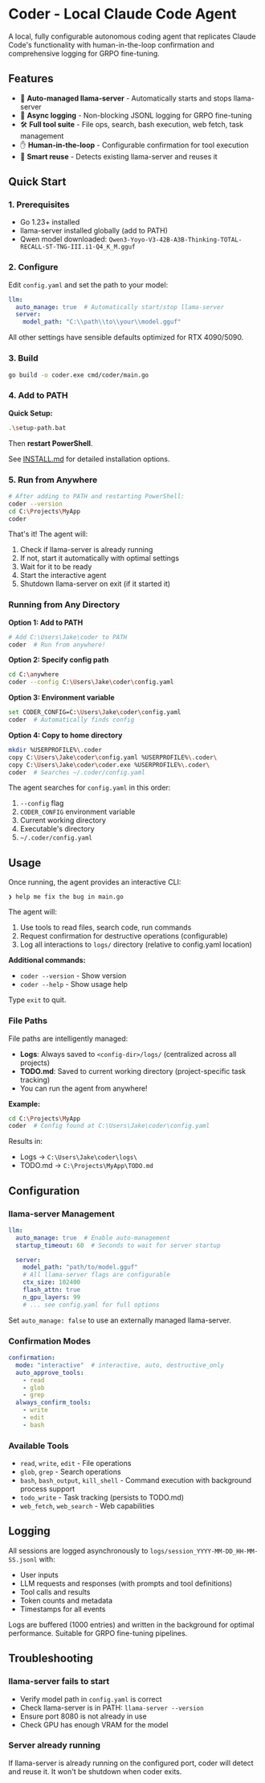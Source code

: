 # Coder - Local Claude Code Agent

A local, fully configurable autonomous coding agent that replicates Claude Code's functionality with human-in-the-loop confirmation and comprehensive logging for GRPO fine-tuning.

## Features

- 🤖 **Auto-managed llama-server** - Automatically starts and stops llama-server
- 📝 **Async logging** - Non-blocking JSONL logging for GRPO fine-tuning
- 🛠️ **Full tool suite** - File ops, search, bash execution, web fetch, task management
- ✋ **Human-in-the-loop** - Configurable confirmation for tool execution
- 🔄 **Smart reuse** - Detects existing llama-server and reuses it

## Quick Start

### 1. Prerequisites

- Go 1.23+ installed
- llama-server installed globally (add to PATH)
- Qwen model downloaded: `Qwen3-Yoyo-V3-42B-A3B-Thinking-TOTAL-RECALL-ST-TNG-III.i1-Q4_K_M.gguf`

### 2. Configure

Edit `config.yaml` and set the path to your model:

```yaml
llm:
  auto_manage: true  # Automatically start/stop llama-server
  server:
    model_path: "C:\\path\\to\\your\\model.gguf"
```

All other settings have sensible defaults optimized for RTX 4090/5090.

### 3. Build

```bash
go build -o coder.exe cmd/coder/main.go
```

### 4. Add to PATH

**Quick Setup:**
```bash
.\setup-path.bat
```
Then **restart PowerShell**.

See [INSTALL.md](INSTALL.md) for detailed installation options.

### 5. Run from Anywhere

```bash
# After adding to PATH and restarting PowerShell:
coder --version
cd C:\Projects\MyApp
coder
```

That's it! The agent will:
1. Check if llama-server is already running
2. If not, start it automatically with optimal settings
3. Wait for it to be ready
4. Start the interactive agent
5. Shutdown llama-server on exit (if it started it)

### Running from Any Directory

**Option 1: Add to PATH**
```bash
# Add C:\Users\Jake\coder to PATH
coder  # Run from anywhere!
```

**Option 2: Specify config path**
```bash
cd C:\anywhere
coder --config C:\Users\Jake\coder\config.yaml
```

**Option 3: Environment variable**
```bash
set CODER_CONFIG=C:\Users\Jake\coder\config.yaml
coder  # Automatically finds config
```

**Option 4: Copy to home directory**
```bash
mkdir %USERPROFILE%\.coder
copy C:\Users\Jake\coder\config.yaml %USERPROFILE%\.coder\
copy C:\Users\Jake\coder\coder.exe %USERPROFILE%\.coder\
coder  # Searches ~/.coder/config.yaml
```

The agent searches for `config.yaml` in this order:
1. `--config` flag
2. `CODER_CONFIG` environment variable
3. Current working directory
4. Executable's directory
5. `~/.coder/config.yaml`

## Usage

Once running, the agent provides an interactive CLI:

```
❯ help me fix the bug in main.go
```

The agent will:
1. Use tools to read files, search code, run commands
2. Request confirmation for destructive operations (configurable)
3. Log all interactions to `logs/` directory (relative to config.yaml location)

**Additional commands:**
- `coder --version` - Show version
- `coder --help` - Show usage help

Type `exit` to quit.

### File Paths

File paths are intelligently managed:
- **Logs**: Always saved to `<config-dir>/logs/` (centralized across all projects)
- **TODO.md**: Saved to current working directory (project-specific task tracking)
- You can run the agent from anywhere!

**Example:**
```bash
cd C:\Projects\MyApp
coder  # Config found at C:\Users\Jake\coder\config.yaml
```
Results in:
- Logs → `C:\Users\Jake\coder\logs\`
- TODO.md → `C:\Projects\MyApp\TODO.md`

## Configuration

### llama-server Management

```yaml
llm:
  auto_manage: true  # Enable auto-management
  startup_timeout: 60  # Seconds to wait for server startup

  server:
    model_path: "path/to/model.gguf"
    # All llama-server flags are configurable
    ctx_size: 102400
    flash_attn: true
    n_gpu_layers: 99
    # ... see config.yaml for full options
```

Set `auto_manage: false` to use an externally managed llama-server.

### Confirmation Modes

```yaml
confirmation:
  mode: "interactive"  # interactive, auto, destructive_only
  auto_approve_tools:
    - read
    - glob
    - grep
  always_confirm_tools:
    - write
    - edit
    - bash
```

### Available Tools

- `read`, `write`, `edit` - File operations
- `glob`, `grep` - Search operations
- `bash`, `bash_output`, `kill_shell` - Command execution with background process support
- `todo_write` - Task tracking (persists to TODO.md)
- `web_fetch`, `web_search` - Web capabilities

## Logging

All sessions are logged asynchronously to `logs/session_YYYY-MM-DD_HH-MM-SS.jsonl` with:
- User inputs
- LLM requests and responses (with prompts and tool definitions)
- Tool calls and results
- Token counts and metadata
- Timestamps for all events

Logs are buffered (1000 entries) and written in the background for optimal performance. Suitable for GRPO fine-tuning pipelines.

## Troubleshooting

### llama-server fails to start

- Verify model path in `config.yaml` is correct
- Check llama-server is in PATH: `llama-server --version`
- Ensure port 8080 is not already in use
- Check GPU has enough VRAM for the model

### Server already running

If llama-server is already running on the configured port, coder will detect and reuse it. It won't be shutdown when coder exits.
